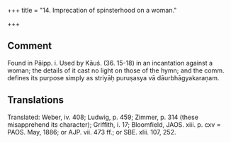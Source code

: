 +++
title = "14. Imprecation of spinsterhood on a woman."

+++
## Comment
Found in Pāipp. i. Used by Kāuś. (36. 15-18) in an incantation against a woman; the details of it cast no light on those of the hymn; and the comm. defines its purpose simply as striyāḥ puruṣasya vā dāurbhāgyakaraṇam.


## Translations
Translated: Weber, iv. 408; Ludwig, p. 459; Zimmer, p. 314 (these misapprehend its character); Griffith, i. 17; Bloomfield, JAOS. xiii. p. cxv = PAOS. May, 1886; or AJP. vii. 473 ff.; or SBE. xlii. 107, 252.
